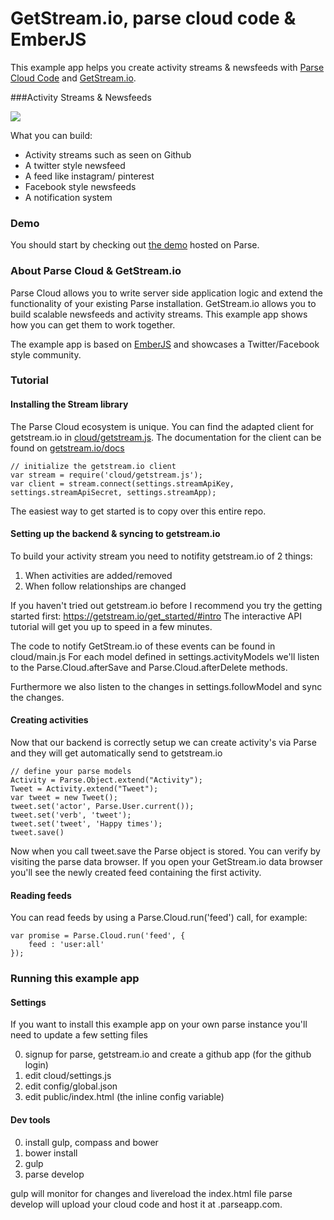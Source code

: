 GetStream.io, parse cloud code & EmberJS
========================================

This example app helps you create activity streams & newsfeeds with [Parse Cloud Code](https://parse.com/docs/cloud_code_guide) and [GetStream.io](https://getstream.io).

###Activity Streams & Newsfeeds

![](https://dvqg2dogggmn6.cloudfront.net/images/mood-home.png)

What you can build:

* Activity streams such as seen on Github
* A twitter style newsfeed
* A feed like instagram/ pinterest
* Facebook style newsfeeds
* A notification system

### Demo

You should start by checking out [the demo](https://getstream.parseapp.com/) hosted on Parse.

### About Parse Cloud & GetStream.io

Parse Cloud allows you to write server side application logic and extend the functionality of your existing Parse installation. GetStream.io allows you to build scalable newsfeeds and activity streams. This example app shows how you can get them to work together.

The example app is based on [EmberJS](http://emberjs.com/) and showcases a Twitter/Facebook style community.

### Tutorial

#### Installing the Stream library

The Parse Cloud ecosystem is unique. You can find the adapted client for getstream.io in [cloud/getstream.js](https://github.com/tschellenbach/Stream-Example-Parse/blob/master/cloud/getstream.js).
The documentation for the client can be found on [getstream.io/docs](https://getstream.io/docs/)

```
// initialize the getstream.io client
var stream = require('cloud/getstream.js');
var client = stream.connect(settings.streamApiKey, settings.streamApiSecret, settings.streamApp);
```

The easiest way to get started is to copy over this entire repo.

#### Setting up the backend & syncing to getstream.io

To build your activity stream you need to notifity getstream.io of 2 things:

1. When activities are added/removed
2. When follow relationships are changed

If you haven't tried out getstream.io before I recommend you try the getting started first:
https://getstream.io/get_started/#intro
The interactive API tutorial will get you up to speed in a few minutes.

The code to notify GetStream.io of these events can be found in cloud/main.js
For each model defined in settings.activityModels we'll listen to the Parse.Cloud.afterSave and Parse.Cloud.afterDelete methods.

Furthermore we also listen to the changes in settings.followModel and sync the changes.

#### Creating activities

Now that our backend is correctly setup we can create activity's via Parse and they will get automatically send to getstream.io

```
// define your parse models
Activity = Parse.Object.extend("Activity");
Tweet = Activity.extend("Tweet");
var tweet = new Tweet();
tweet.set('actor', Parse.User.current());
tweet.set('verb', 'tweet');
tweet.set('tweet', 'Happy times');
tweet.save()
```

Now when you call tweet.save the Parse object is stored. You can verify by visiting the parse data browser.
If you open your GetStream.io data browser you'll see the newly created feed containing the first activity.

#### Reading feeds

You can read feeds by using a Parse.Cloud.run('feed') call, for example:

```
var promise = Parse.Cloud.run('feed', {
	feed : 'user:all'
});
```

### Running this example app

#### Settings

If you want to install this example app on your own parse instance you'll need to update a few setting files

0. signup for parse, getstream.io and create a github app (for the github login)
1. edit cloud/settings.js
2. edit config/global.json
3. edit public/index.html (the inline config variable)

#### Dev tools

0. install gulp, compass and bower
1. bower install
2. gulp
3. parse develop <your application name>

gulp will monitor for changes and livereload the index.html file
parse develop will upload your cloud code and host it at <yourconfiguredvalue>.parseapp.com.





